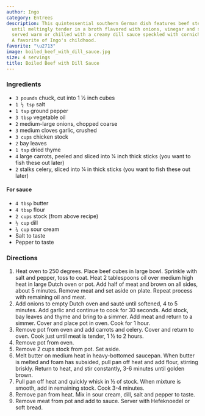 ```yaml
---
author: Ingo
category: Entrees
description: This quintessential southern German dish features beef stew meat simmered
  until meltingly tender in a broth flavored with onions, vinegar and spices. It's
  served warm or chilled with a creamy dill sauce speckled with cornichons and onions.
  A favorite of Ingo's childhood.
favorite: "\u2713"
image: boiled_beef_with_dill_sauce.jpg
size: 4 servings
title: Boiled Beef with Dill Sauce
---
```

### Ingredients

* `3 pounds` chuck, cut into 1 ½ inch cubes
* `1 ½ tsp` salt
* `1 tsp` ground pepper
* `3 tbsp` vegetable oil
* `2` medium-large onions, chopped coarse
* `3` medium cloves garlic, crushed
* `3 cups` chicken stock
* `2` bay leaves
* `1 tsp` dried thyme
* `4` large carrots, peeled and sliced into ¼ inch thick sticks (you want to fish these out later)
* `2` stalks celery, sliced into ¼ in thick sticks (you want to fish these out later)

#### For sauce

* `4 tbsp` butter
* `4 tbsp` flour
* `2 cups` stock (from above recipe)
* `½ cup` dill
* `¾ cup` sour cream
* Salt to taste
* Pepper to taste

### Directions

1. Heat oven to 250 degrees. Place beef cubes in large bowl. Sprinkle with salt and pepper, toss to coat. Heat 2 tablespoons oil over medium high heat in large Dutch oven or pot. Add half of meat and brown on all sides, about 5 minutes. Remove meat and set aside on plate. Repeat process with remaining oil and meat.
2. Add onions to empty Dutch oven and sauté until softened, 4 to 5 minutes. Add garlic and continue to cook for 30 seconds. Add stock, bay leaves and thyme and bring to a simmer. Add meat and return to a simmer. Cover and place pot in oven. Cook for 1 hour.
3. Remove pot from oven and add carrots and celery. Cover and return to oven. Cook just until meat is tender, 1 ½ to 2 hours.
4. Remove pot from oven.
5. Remove 2 cups stock from pot. Set aside.
6. Melt butter on medium heat in heavy-bottomed saucepan. When butter is melted and foam has subsided, pull pan off heat and add flour, stirring briskly. Return to heat, and stir constantly, 3-6 minutes until golden brown.
7. Pull pan off heat and quickly whisk in ½ of stock. When mixture is smooth, add in remaining stock. Cook 3-4 minutes.
8. Remove pan from heat. Mix in sour cream, dill, salt and pepper to taste.
9. Remove meat from pot and add to sauce. Server with Hefeknoedel or soft bread.